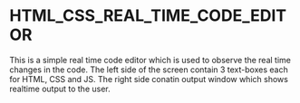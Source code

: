 # HTML_CSS_REAL_TIME_CODE_EDITOR
This is a simple real time code editor which is used to observe the real time changes in the code.
The left side of the screen contain 3 text-boxes each for HTML, CSS and JS.
The right side conatin output window which shows realtime output to the user.
